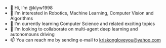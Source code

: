 - 👋 Hi, I’m @klyw1998
- 👀 I’m interested in Robotics, Machine Learning, Computer Vision and Algorithms
- 🌱 I’m currently learning Computer Science and related exciting topics
- 💞️ I’m looking to collaborate on multi-agent deep learning and autonomouns driving
- 📫 You can reach me by sending e-mail to kriskongloveyou@yahoo.com

<!---
klyw1998/klyw1998 is a ✨ special ✨ repository because its `README.md` (this file) appears on your GitHub profile.
You can click the Preview link to take a look at your changes.
--->
